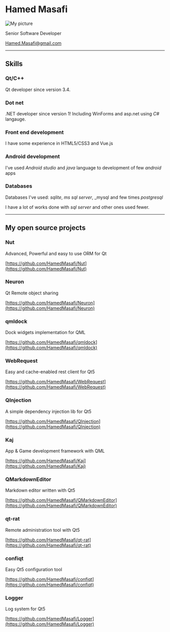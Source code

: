 # Hamed Masafi

![My picture](https://avatars1.githubusercontent.com/u/13809362?s=460&u=b94ba941164f4658455759f7063d43d537cb451f&v=4)

Senior Software Developer

[Hamed.Masafi@gmail.com](mailto:Hamed.Masafi@gmail.com)

---
## Skills

### Qt/C++
Qt developer since version 3.4.

### Dot net
.NET developer since version 1! Including WinForms and asp.net using *C#* langauge.

### Front end development
I  have some experience in HTML5/CSS3 and Vue.js

### Android development
I've used _Android studio_ and _java_ language to development of few _android_ apps

### Databases
Databases I've used: _sqlite_, _ms sql server_, _mysql  and few times _postgresql_

I have a lot of works done with _sql server_ and other ones used fewer.

---
## My open source projects

### Nut

Advanced, Powerful and easy to use ORM for Qt

[https://github.com/HamedMasafi/Nut](https://github.com/HamedMasafi/Nut)

### Neuron
Qt Remote object sharing

[https://github.com/HamedMasafi/Neuron](https://github.com/HamedMasafi/Neuron)

### qmldock
Dock widgets implementation for QML

[https://github.com/HamedMasafi/qmldock](https://github.com/HamedMasafi/qmldock)

### WebRequest
Easy and cache-enabled rest client for Qt5

[https://github.com/HamedMasafi/WebRequest](https://github.com/HamedMasafi/WebRequest)

### QInjection
A simple dependency injection lib for Qt5

[https://github.com/HamedMasafi/QInjection](https://github.com/HamedMasafi/QInjection)

### Kaj
App & Game development framework with QML

[https://github.com/HamedMasafi/Kaj](https://github.com/HamedMasafi/Kaj)

### QMarkdownEditor
Markdown editor written with Qt5

[https://github.com/HamedMasafi/QMarkdownEditor](https://github.com/HamedMasafi/QMarkdownEditor)

### qt-rat
Remote administration tool with Qt5

[https://github.com/HamedMasafi/qt-rat](https://github.com/HamedMasafi/qt-rat)

### confiqt
Easy Qt5 configuration tool

[https://github.com/HamedMasafi/confiqt](https://github.com/HamedMasafi/confiqt)

### Logger
Log system for Qt5

[https://github.com/HamedMasafi/Logger](https://github.com/HamedMasafi/Logger)